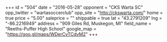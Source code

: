 +++
id = "504"
date = "2016-05-28"
opponent = "CKS Warta SC"
opp_twitter = "wartasoccerclub"
opp_site = "http://ckswarta.com/"
home = true
price = "5.00"
saleprice = ""
shippable = true
lat = "43.2791209"
lng = "-86.2216949"
address = "909 Giles Rd, Muskegon, MI"
field_name = "Reeths-Puffer High School"
google_map = "https://goo.gl/maps/WDerCvTCdvM2"
+++
